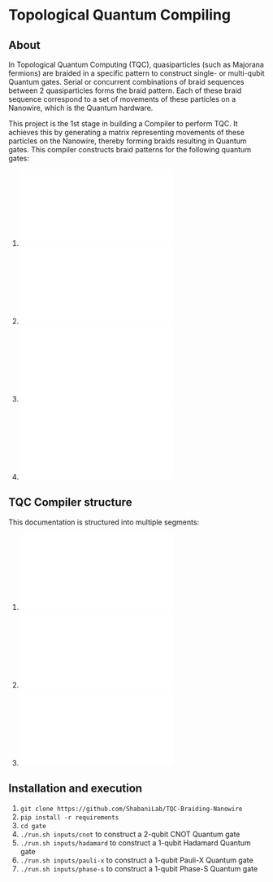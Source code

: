 # Topological Quantum Compiling

## About
In Topological Quantum Computing (TQC), quasiparticles (such as Majorana fermions) are braided in a specific pattern to construct single- or multi-qubit Quantum gates. Serial or concurrent combinations of braid sequences between 2 quasiparticles forms the braid pattern. Each of these braid sequence correspond to a set of movements of these particles on a Nanowire, which is the Quantum hardware.

This project is the 1st stage in building a Compiler to perform TQC. It achieves this by generating a matrix representing movements of these particles on the Nanowire, thereby forming braids resulting in Quantum gates. This compiler constructs braid patterns for the following quantum gates:

1. ![Phase S (1 Qubit)](docs/phase-s/README.md)
1. ![Pauli-X (1 Qubit)](docs/pauli-x/README.md)
1. ![Hadamard (1 Qubit)](docs/hadamard/README.md)
1. ![CNOT (2 Qubits)](docs/cnot/README.md)

## TQC Compiler structure

This documentation is structured into multiple segments:

1. ![Compiler Algorithm](docs/DOC-ALGORITHM.md)
1. ![Word Done in stages](docs/DOC-WORK.md)
1. ![Compiler architecture program](docs/DOC-ARCHITECTURE.md)

## Installation and execution

1. `git clone https://github.com/ShabaniLab/TQC-Braiding-Nanowire`
1. `pip install -r requirements`
1. `cd gate`
1. `./run.sh inputs/cnot` to construct a 2-qubit CNOT Quantum gate
1. `./run.sh inputs/hadamard` to construct a 1-qubit Hadamard Quantum gate
1. `./run.sh inputs/pauli-x` to construct a 1-qubit Pauli-X Quantum gate
1. `./run.sh inputs/phase-s` to construct a 1-qubit Phase-S Quantum gate

